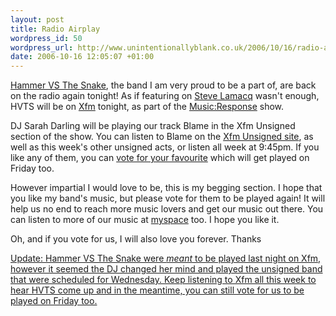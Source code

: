 ```yaml
---
layout: post
title: Radio Airplay
wordpress_id: 50
wordpress_url: http://www.unintentionallyblank.co.uk/2006/10/16/radio-airplay/
date: 2006-10-16 12:05:07 +01:00
---
```

<p><a href="http://www.hammervsthesnake.co.uk">Hammer VS The Snake</a>, the band I am very proud to be a part of, are back on the radio again tonight! As if featuring on <a href="http://www.bbc.co.uk/radio1/stevelamacq/index.shtml">Steve Lamacq</a> wasn't enough, HVTS will be on <a href="http://www.xfm.co.uk">Xfm</a> tonight, as part of the <a href="http://www.xfm.co.uk/article.asp?id=5262">Music:Response</a> show.</p>
<p>DJ Sarah Darling will be playing our track Blame in the Xfm Unsigned section of the show. You can listen to Blame on the <a href="http://www.xfm.co.uk/article.asp?id=94145">Xfm Unsigned site</a>, as well as this week's other unsigned acts, or listen all week at 9:45pm. If you like any of them, you can <a href="http://www.xfm.co.uk/article.asp?id=105880">vote for your favourite</a> which will get played on Friday too.</p>
<p>However impartial I would love to be, this is my begging section. I hope that you like my band's music, but please vote for them to be played again! It will help us no end to reach more music lovers and get our music out there. You can listen to more of our music at <a href="http://www.myspace.com/hammervsthesnake" title="Hammer VS The Snake at myspace">myspace</a> too. I hope you like it.</p>
<p>Oh, and if you vote for us, I will also love you forever. Thanks</p>

<p><ins>Update: Hammer VS The Snake were <em>meant</em> to be played last night on Xfm, however it seemed the DJ changed her mind and played the unsigned band that were scheduled for Wednesday. Keep listening to Xfm all this week to hear HVTS come up and in the meantime, you can still <a href="http://www.xfm.co.uk/article.asp?id=105880">vote for us</a> to be played on Friday too.</ins></p>